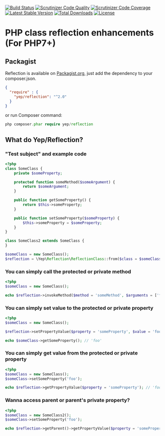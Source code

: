 [![Build Status](https://travis-ci.org/YepFoundation/reflection.svg?branch=master)](https://travis-ci.org/YepFoundation/reflection)
[![Scrutinizer Code Quality](https://scrutinizer-ci.com/g/YepFoundation/reflection/badges/quality-score.png?b=master)](https://scrutinizer-ci.com/g/YepFoundation/reflection/?branch=master)
[![Scrutinizer Code Coverage](https://scrutinizer-ci.com/g/YepFoundation/reflection/badges/coverage.png?b=master)](https://scrutinizer-ci.com/g/YepFoundation/reflection/?branch=master)
[![Latest Stable Version](https://poser.pugx.org/yep/reflection/v/stable)](https://packagist.org/packages/yep/reflection)
[![Total Downloads](https://poser.pugx.org/yep/reflection/downloads)](https://packagist.org/packages/yep/reflection)
[![License](https://poser.pugx.org/yep/reflection/license)](https://github.com/YepFoundation/reflection/blob/master/LICENSE.md)

# PHP class reflection enhancements (For PHP7+)

## Packagist
Reflection is available on [Packagist.org](https://packagist.org/packages/yep/reflection),
just add the dependency to your composer.json.

```json
{
  "require" : {
    "yep/reflection": "^2.0"
  }
}
```

or run Composer command:

```php
php composer.phar require yep/reflection
```

## What do Yep/Reflection?

### "Test subject" and example code
```php
<?php
class SomeClass {
	private $someProperty;

	protected function someMethod($someArgument) {
		return $someArgument;
	}

	public function getSomeProperty() {
		return $this->someProperty;
	}

	public function setSomeProperty($someProperty) {
		$this->someProperty = $someProperty;
	}
}

class SomeClass2 extends SomeClass {
}

$someClass = new SomeClass();
$reflection = \Yep\Reflection\ReflectionClass::from($class = $someClass);
```

### You can simply call the protected or private method

```php
<?php
$someClass = new SomeClass();

echo $reflection->invokeMethod($method = 'someMethod', $arguments = ['foo']); // 'foo'
```

### You can simply set value to the protected or private property

```php
<?php
$someClass = new SomeClass();

$reflection->setPropertyValue($property = 'someProperty', $value = 'foo');

echo $someClass->getSomeProperty(); // 'foo'
```

### You can simply get value from the protected or private property

```php
<?php
$someClass = new SomeClass();
$someClass->setSomeProperty('foo');

echo $reflection->getPropertyValue($property = 'someProperty'); // 'foo';
```


### Wanna access parent or parent's private property?

```php
<?php
$someClass = new SomeClass2();
$someClass->setSomeProperty('foo');

echo $reflection->getParent()->getPropertyValue($property = 'someProperty'); // 'foo';
```
